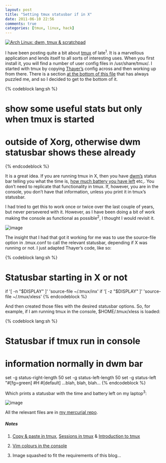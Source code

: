 ```yaml
---
layout: post
title: "Setting tmux statusbar if in X"
date: 2011-06-10 22:56
comments: true
categories: [tmux, linux, hack]
---
```

[![Arch Linux: dwm, tmux & scratchpad](http://farm6.static.flickr.com/5303/5636783883_5b7272453b.jpg)](http://www.flickr.com/photos/jasonwryan/5636783883/ "Arch Linux: dwm, tmux & scratchpad by jasonwryan, on Flickr")

I have been posting quite a bit about
[tmux](http://tmux.sourceforge.net/ "tmux homepage") of late<sup>1</sup>. 
It is a marvellous application and lends itself to all sorts of interesting
uses. When you first install it, you will find a number of user config
files in <span class="file">/usr/share/tmux/</span>. I started with tmux by copying
[Thayer’s](http://cinderwick.ca/ "Thayer Williams' site") config across
and then working up from there. There is a section 
[at the bottom of this file](http://tmux.svn.sourceforge.net/viewvc/tmux/trunk/examples/t-williams.conf?revision=1833&view=markup "Thayer's conf in SVN")
that has always puzzled me, and so I decided to get to the bottom of it.

{% codeblock lang:sh %}
# show some useful stats but only when tmux is started
# outside of Xorg, otherwise dwm statusbar shows these already 
{% endcodeblock %}

It is a great idea. If you are running tmux in X, then you have
[dwm’s](http://dwm.suckless.org/ "dwm homepage") status bar telling you
what the time is, 
[how much battery you have left](http://beta.intuxication.org/jasonwryan/archer/file/tip/Scripts/dwm-status "dwm status bar in my mercurial repo")
etc,. You don’t need to replicate that functionality in tmux. If,
however, you are in the console, you don’t have that information, unless
you print it in tmux’s statusbar.

I had tried to get this to work once or twice over the last couple of
years, but never persevered with it. However, as I have been doing a bit
of work making the console as functional as possible<sup>2</sup>, I thought I
would revisit it.

![image](http://dl.dropbox.com/u/261312/Blog-images/tmux-status1.png)

The insight that I had that got it working for me was to use the
source-file option in <span class="file">.tmux.conf</span> to call the relevant statusbar,
depending if X was running or not. I just adapted Thayer’s code, like
so:

{% codeblock lang:sh %}
# Statusbar starting in X or not
if '[ -n "$DISPLAY" ]' 'source-file ~/.tmux/inx'
if '[ -z "$DISPLAY" ]' 'source-file ~/.tmux/xless'
{% endcodeblock %}

And then created those files with the desired statusbar options. So, for
example, if I am running tmux in the console, <span class="file">$HOME/.tmux/xless</span> is
loaded:

{% codeblock lang:sh %}
# Statusbar if tmux run in console
# information normally in dwm bar
set -g status-right-length 50
set -g status-left-length 50
set -g status-left "#[fg=green] #H #[default] …blah, blah, blah…
{% endcodeblock %}

Which prints a statusbar with the time and battery left on my laptop<sup>3</sup>:

![image](http://dl.dropbox.com/u/261312/Blog-images/tmux-status2.png)

All the relevant files are in 
[my mercurial repo](http://beta.intuxication.org/jasonwryan/archer/browse/tip/.tmux "My intuxication repository").

##### Notes
1. [Copy & paste in tmux](http://jasonwryan.com/blog/2011/06/07/copy-and-paste-in-tmux/ "Post on copy & paste in tmux"), 
[Sessions in tmux](http://jasonwryan.com/blog/2010/10/03/sessions-in-tmux/ "Sessions in tmux")
&amp; [Introduction to tmux](http://jasonwryan.com/blog/2010/01/07/tmux-terminal-multiplexer/ "Intro to tmux")

2. [Vim colours in the console](http://jasonwryan.com/blog/2011/04/06/vim-colours-in-the-console/ "Setting Vim colours in the console")

3. Image squashed to fit the requirements of this blog…
